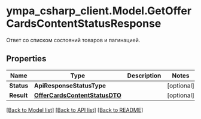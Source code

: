 # ympa_csharp_client.Model.GetOfferCardsContentStatusResponse
Ответ со списком состояний товаров и пагинацией.

## Properties

Name | Type | Description | Notes
------------ | ------------- | ------------- | -------------
**Status** | **ApiResponseStatusType** |  | [optional] 
**Result** | [**OfferCardsContentStatusDTO**](OfferCardsContentStatusDTO.md) |  | [optional] 

[[Back to Model list]](../README.md#documentation-for-models) [[Back to API list]](../README.md#documentation-for-api-endpoints) [[Back to README]](../README.md)

